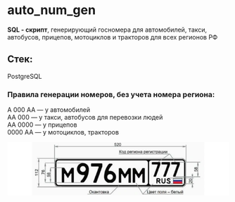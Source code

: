 # auto_num_gen
**SQL - скрипт**, генерирующий госномера для автомобилей, такси, автобусов, прицепов, мотоциклов и тракторов для всех регионов РФ

## Стек:
PostgreSQL

### Правила генерации номеров, без учета номера региона:
А 000 АА — у автомобилей </br>
АА 000 — у такси, автобусов для перевозки людей </br>
АА 0000 — у прицепов </br>
0000 АА — у мотоциклов, тракторов </br>

![Номер](num.png)
